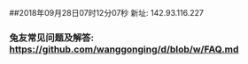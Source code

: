 ##2018年09月28日07时12分07秒 新址: 142.93.116.227
### 兔友常见问题及解答: https://github.com/wanggonging/d/blob/w/FAQ.md

